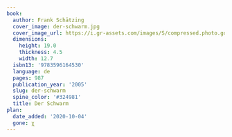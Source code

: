 ```yaml
---
book:
  author: Frank Schätzing
  cover_image: der-schwarm.jpg
  cover_image_url: https://i.gr-assets.com/images/S/compressed.photo.goodreads.com/books/1328369033l/1168487.jpg
  dimensions:
    height: 19.0
    thickness: 4.5
    width: 12.7
  isbn13: '9783596164530'
  language: de
  pages: 987
  publication_year: '2005'
  slug: der-schwarm
  spine_color: '#324981'
  title: Der Schwarm
plan:
  date_added: '2020-10-04'
  gone: χ
---
```

